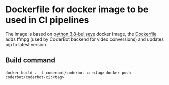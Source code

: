 # Dockerfile for docker image to be used in CI pipelines

The image is based on [python:3.8-bullseye](https://hub.docker.com/layers/python/library/python/3.9-bullseye/images/sha256-dd7b891e7149a4d098a154e7551f4864d865c3a8b44e25d71966b647e9b68ac0?context=explore) docker image, the [Dockerfile](Dockerfile) adds ffmpg (used by CoderBot backend for video conversions) and updates pip to latest version.

## Build command

`docker build . -t coderbot/coderbot-ci:<tag>`
`docker push coderbot/coderbot-ci:<tag>`

